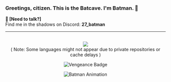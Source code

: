 ### Greetings, citizen. This is the Batcave. I'm Batman. 🦇

**💬 [Need to talk?]**<br>
Find me in the shadows on Discord: **27_batman**

---

<p align="center">
 <br>
 <img src="https://github-readme-stats.vercel.app/api/top-langs/?username=27-Batman&layout=compact&langs_count=15&cache_seconds=1800&v=3">
 <br>
 ( Note: Some languages might not appear due to private repositories or cache delays )
 <br>
</p>

<p align="center">
   <img src="https://img.shields.io/badge/Vengeance-🦇-%23DDDDDD?style=flat-square&logo=batman&logoColor=yellow" alt="Vengeance Badge">
</p>

<p align="center">
   <img src="https://media.giphy.com/media/Mige4cGk6l3Gg/giphy.gif?cid=ecf05e4784ai7rbj1dlfzfnd20mq9mnm15t944efmchel4w6&ep=v1_gifs_related&rid=giphy.gif&ct=g" alt="Batman Animation">
</p>
